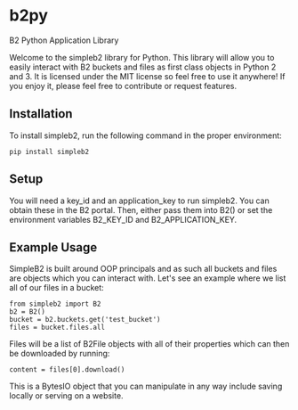 # b2py
B2 Python Application Library

Welcome to the simpleb2 library for Python. This library will allow you to easily interact with B2 buckets and files as first class objects in Python 2 and 3. It is licensed under the MIT license so feel free to use it anywhere! If you enjoy it, please feel free to contribute or request features.

## Installation

To install simpleb2, run the following command in the proper environment:

```
pip install simpleb2
```

## Setup

You will need a key_id and an application_key to run simpleb2. You can obtain these in the B2 portal. Then, either pass them into B2() or set the environment variables B2_KEY_ID and B2_APPLICATION_KEY.

## Example Usage

SimpleB2 is built around OOP principals and as such all buckets and files are objects which you can interact with. Let's see an example where we list all of our files in a bucket:

```
from simpleb2 import B2
b2 = B2()
bucket = b2.buckets.get('test_bucket')
files = bucket.files.all
```

Files will be a list of B2File objects with all of their properties which can then be downloaded by running:

```
content = files[0].download()
```

This is a BytesIO object that you can manipulate in any way include saving locally or serving on a website.
